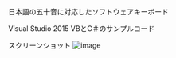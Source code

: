日本語の五十音に対応したソフトウェアキーボード

Visual Studio 2015 VBとC＃のサンプルコード

スクリーンショット
![image](https://github.com/ymdk1/SoftKeyboard/assets/51984917/9febc3e5-20d0-470a-b696-18a2b008f8c6)
